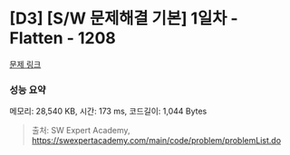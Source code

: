 # [D3] [S/W 문제해결 기본] 1일차 - Flatten - 1208 

[문제 링크](https://swexpertacademy.com/main/code/problem/problemDetail.do?contestProbId=AV139KOaABgCFAYh) 

### 성능 요약

메모리: 28,540 KB, 시간: 173 ms, 코드길이: 1,044 Bytes



> 출처: SW Expert Academy, https://swexpertacademy.com/main/code/problem/problemList.do